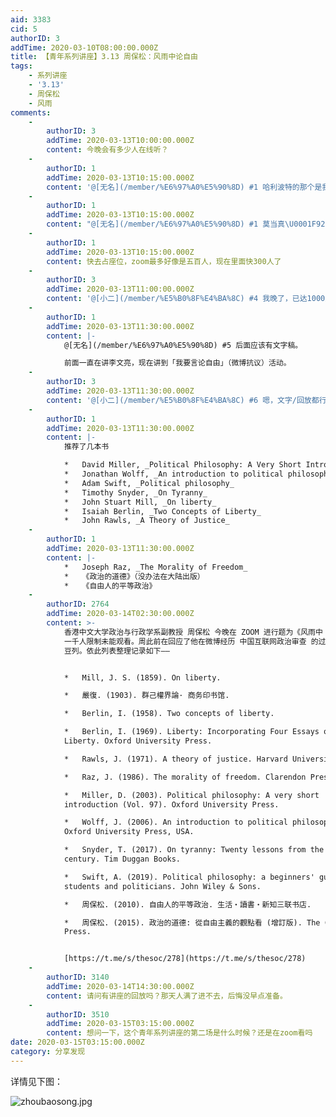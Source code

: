 ```yaml
---
aid: 3383
cid: 5
authorID: 3
addTime: 2020-03-10T08:00:00.000Z
title: 【青年系列讲座】3.13 周保松：风雨中论自由
tags:
    - 系列讲座
    - '3.13'
    - 周保松
    - 风雨
comments:
    -
        authorID: 3
        addTime: 2020-03-13T10:00:00.000Z
        content: 今晚会有多少人在线听？
    -
        authorID: 1
        addTime: 2020-03-13T10:15:00.000Z
        content: '@[无名](/member/%E6%97%A0%E5%90%8D) #1 哈利波特的那个是我'
    -
        authorID: 1
        addTime: 2020-03-13T10:15:00.000Z
        content: "@[无名](/member/%E6%97%A0%E5%90%8D) #1 莫当真\U0001F923"
    -
        authorID: 1
        addTime: 2020-03-13T10:15:00.000Z
        content: 快去占座位，zoom最多好像是五百人，现在里面快300人了
    -
        authorID: 3
        addTime: 2020-03-13T11:00:00.000Z
        content: '@[小二](/member/%E5%B0%8F%E4%BA%8C) #4 我晚了，已达1000人上限，进不去了。//就吃顿饭的功夫=='
    -
        authorID: 1
        addTime: 2020-03-13T11:30:00.000Z
        content: |-
            @[无名](/member/%E6%97%A0%E5%90%8D) #5 后面应该有文字稿。

            前面一直在讲李文亮，现在讲到「我要言论自由」（微博抗议）活动。
    -
        authorID: 3
        addTime: 2020-03-13T11:30:00.000Z
        content: '@[小二](/member/%E5%B0%8F%E4%BA%8C) #6 嗯，文字/回放都行。'
    -
        authorID: 1
        addTime: 2020-03-13T11:30:00.000Z
        content: |-
            推荐了几本书

            *   David Miller, _Political Philosophy: A Very Short Introduction_
            *   Jonathan Wolff, _An introduction to political philosophy_
            *   Adam Swift, _Political philosophy_
            *   Timothy Snyder, _On Tyranny_
            *   John Stuart Mill, _On liberty_
            *   Isaiah Berlin, _Two Concepts of Liberty_
            *   John Rawls, _A Theory of Justice_
    -
        authorID: 1
        addTime: 2020-03-13T11:30:00.000Z
        content: |-
            *   Joseph Raz, _The Morality of Freedom_
            *   《政治的道德》（没办法在大陆出版）
            *   《自由人的平等政治》
    -
        authorID: 2764
        addTime: 2020-03-14T02:30:00.000Z
        content: >-
            香港中文大学政治与行政学系副教授 周保松 今晚在 ZOOM 进行题为《风雨中 论自由》的线上讲座，惟 ZOOM
            一千人限制未能观看。周此前在回应了他在微博经历 中国互联网政治审查 的过程。豆瓣用户 SaltyTablet 整理了一个直播提及著作的
            豆列。依此列表整理记录如下——


            *   Mill, J. S. (1859). On liberty.

            *   嚴復. (1903). 群己權界論· 商务印书馆.

            *   Berlin, I. (1958). Two concepts of liberty.

            *   Berlin, I. (1969). Liberty: Incorporating Four Essays on
            Liberty. Oxford University Press.

            *   Rawls, J. (1971). A theory of justice. Harvard University Press.

            *   Raz, J. (1986). The morality of freedom. Clarendon Press.

            *   Miller, D. (2003). Political philosophy: A very short
            introduction (Vol. 97). Oxford University Press.

            *   Wolff, J. (2006). An introduction to political philosophy.
            Oxford University Press, USA.

            *   Snyder, T. (2017). On tyranny: Twenty lessons from the twentieth
            century. Tim Duggan Books.

            *   Swift, A. (2019). Political philosophy: a beginners' guide for
            students and politicians. John Wiley & Sons.

            *   周保松. (2010). 自由人的平等政治. 生活‧讀書‧新知三联书店.

            *   周保松. (2015). 政治的道德: 從自由主義的觀點看 (增訂版). The Chinese University
            Press.


            [https://t.me/s/thesoc/278](https://t.me/s/thesoc/278)
    -
        authorID: 3140
        addTime: 2020-03-14T14:30:00.000Z
        content: 请问有讲座的回放吗？那天人满了进不去，后悔没早点准备。
    -
        authorID: 3510
        addTime: 2020-03-15T03:15:00.000Z
        content: 想问一下，这个青年系列讲座的第二场是什么时候？还是在zoom看吗
date: 2020-03-15T03:15:00.000Z
category: 分享发现
---
```


详情见下图：

![zhoubaosong.jpg](https://i.loli.net/2020/03/10/8Zp9XCmgARY7HfW.jpg)
